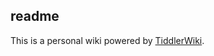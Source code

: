 ## readme

This is a personal wiki powered by [TiddlerWiki](https://github.com/kookma/TW5-GitHub-Saver/).
